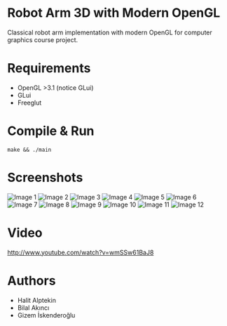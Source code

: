 # Robot Arm 3D with Modern OpenGL

Classical robot arm implementation with modern OpenGL for computer graphics course project. 

# Requirements

- OpenGL >3.1 (notice GLui)
- GLui
- Freeglut

# Compile & Run

    make && ./main
    
# Screenshots
![Image 1](images/project1.png)
![Image 2](images/project2.png)
![Image 3](images/project3.png)
![Image 4](images/project4.png)
![Image 5](images/project5.png)
![Image 6](images/project6.png)
![Image 7](images/project7.png)
![Image 8](images/project8.png)
![Image 9](images/project9.png)
![Image 10](images/project10.png)
![Image 11](images/project11.png)
![Image 12](images/project12.png)

# Video

http://www.youtube.com/watch?v=wmSSw61BaJ8

# Authors

- Halit Alptekin
- Bilal Akıncı
- Gizem İskenderoğlu
